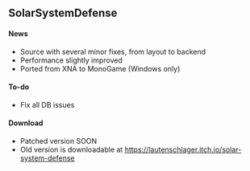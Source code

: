 ## SolarSystemDefense

#### News
- Source with several minor fixes, from layout to backend
- Performance slightly improved
- Ported from XNA to MonoGame (Windows only)

#### To-do
- Fix all DB issues

#### Download
- Patched version SOON
- Old version is downloadable at https://lautenschlager.itch.io/solar-system-defense
